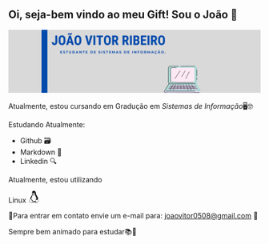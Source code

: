 ## Oi, seja-bem vindo ao meu Gift! Sou o João 👋

<!--![baneer](https://www.gamerview.com.br/wp-content/uploads/2019/12/mario-gif.gif)-->
![banner](https://github.com/jvsribeiro/jvsribeiro/blob/main/GIFT%20(2).png)

Atualmente, estou cursando em Gradução em *Sistemas de Informação*🖥🤓

Estudando Atualmente:
* Github 🗃
* Markdown 📑
* Linkedin 🔍

Atualmente, estou utilizando 

Linux ![linux](https://github.com/jvsribeiro/jvsribeiro/blob/main/linux-logo.png)


📩Para entrar em contato envie um e-mail para: joaovitor0508@gmail.com 📩
<a href="https://www.linkedin.com/in/joao-vitor-ribeiro-2a40511b7"><img src="https://img.shields.io/badge/LinkedIn-0077B5?style=for-the-badge&logo=linkedin&logoColor=white" alt=""> </a>

Sempre bem animado para estudar📚🚀


